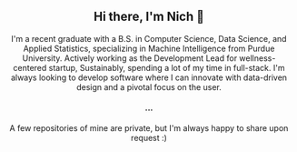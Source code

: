 <h2 align="center"> Hi there, I'm Nich 👋 </h2>
<p align="center"> I'm a recent graduate with a B.S. in Computer Science, Data Science, and Applied Statistics, specializing in Machine Intelligence from Purdue University. Actively working as the Development Lead for wellness-centered startup, Sustainably, spending a lot of my time in full-stack. I'm always looking to develop software where I can innovate with data-driven design and a pivotal focus on the user. </p>
<h4 align="center"> ... </h4>
<p align="center"> A few repositories of mine are private, but I'm always happy to share upon request :) </p>



<!--
**NicholasDullam/NicholasDullam** is a ✨ _special_ ✨ repository because its `README.md` (this file) appears on your GitHub profile.

Here are some ideas to get you started:

- 🔭 I’m currently working on ...
- 🌱 I’m currently learning ...
- 👯 I’m looking to collaborate on ...
- 🤔 I’m looking for help with ...
- 💬 Ask me about ...
- 📫 How to reach me: ...
- 😄 Pronouns: ...
- ⚡ Fun fact: ...
-->
